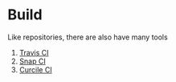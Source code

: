 # Build
Like repositories, there are also have many tools

1. [Travis CI](https://travis-ci.org/)
2. [Snap CI](https://snap-ci.com/)
3. [Curcile CI](https://circleci.com/)